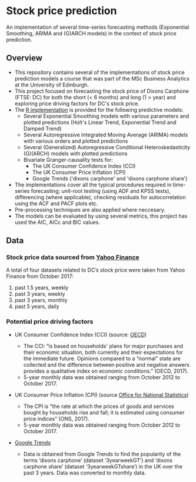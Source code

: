 # Stock price prediction
An implementation of several time-series forecasting methods (Exponential Smoothing, ARIMA and (G)ARCH models) in the context of stock price prediction.

## Overview

- This repository contains several of the implementations of stock price prediction models a course that was part of the MSc Business Analytics at the University of Edinburgh. 
- This project focused on forecasting the stock price of Dixons Carphone (FTSE: DC) for both the short (< 6 months) and long (1 > year) and exploring price driving factors for DC's stock price. 
- The [R implementation](/stock_price_prediction/stock_price_prediction.R) is provided for the following predictive models:
  - Several Exponential Smoothing models with various parameters and plotted predictions (Holt's Linear Trend, Exponential Trend and Damped Trend)
  - Several Autoregressive Integrated Moving Average (ARIMA) models with various orders and plotted predictions
  - Several (Generalized) Autoregressive Conditional Heteroskedasticity (G)(ARCH) models with plotted predictions
  - Bivariate Granger-causality tests for:
    - The UK Consumer Confidence Index (CCI)
    - The UK Consumer Price Inflation (CPI)
    - Google Trends ('dixons carphone' and 'dixons carphone share')
- The implementations cover all the typical procedures required in time-series forecasting; unit-root testing (using ADF and KPSS tests), differencing (where applicable), checking residuals for autocorrelation using the ACF and PACF plots etc.
- Pre-processing techniques are also applied where neccesary.
- The models can be evaluated by using several metrics, this project has used the AIC, AICc and BIC values.

## Data

### Stock price data sourced from [Yahoo Finance](https://finance.yahoo.com/quote/DC.L)
A total of four datasets related to DC’s stock price were taken from Yahoo Finance from October 2017:
1. past 1.5 years, weekly
2. past 3 years, weekly
3. past 3 years, monthly 
4. past 5 years, daily

### Potential price driving factors
- UK Consumer Confidence Index (CCI) (source: [OECD](https://data.oecd.org/leadind/consumer-confidence-index-cci.htm))
    - The CCI: “is based on households' plans for major purchases and their economic situation, both currently and their expectations for the immediate future. Opinions compared to a “normal” state are collected and the difference between positive and negative answers provides a qualitative index on economic conditions.” (OECD, 2017).
    - 5-year monthly data was obtained ranging from October 2012 to October 2017.

- UK Consumer Price Inflation (CPI) (source [Office for National Statistics](https://www.ons.gov.uk/economy/inflationandpriceindices/methodologies/consumerpriceinflationincludesall3indicescpihcpiandrpiqmi))
    - The CPI is “the rate at which the prices of goods and services bought by households rise and fall; it is estimated using consumer price indices” (ONS, 2017).
    - 5-year monthly data was obtained ranging from October 2012 to October 2017.

- [Google Trends](https://trends.google.com/trends/) 
    - Data is obtained from Google Trends to find the popularity of the terms ‘dixons carphone’ (dataset ‘3yearweekGT’) and ‘dixons carphone share’ (dataset ‘3yearweekGTshare’) in the UK over the past 3 years. Data was converted to monthly data.



